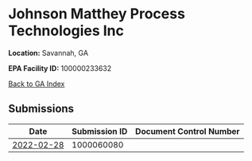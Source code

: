 # Johnson Matthey Process Technologies Inc

**Location:** Savannah, GA

**EPA Facility ID:** 100000233632

[Back to GA Index](../../index.md)

## Submissions

| Date | Submission ID | Document Control Number |
|------|--------------|-------------------------|
| [2022-02-28](submissions/1000060080.md) | 1000060080 |  |
